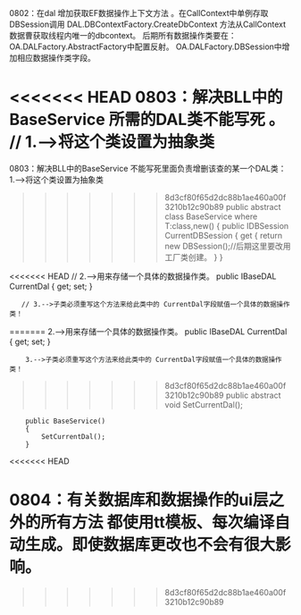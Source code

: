 0802：在dal  增加获取EF数据操作上下文方法  。在CallContext中单例存取
	  DBSession调用  DAL.DBContextFactory.CreateDbContext 方法从CallContext数据曹获取线程内唯一的dbcontext。
	  后期所有数据操作类要在：OA.DALFactory.AbstractFactory中配置反射。
							  OA.DALFactory.DBSession中增加相应数据操作类字段。
				


<<<<<<< HEAD
0803：解决BLL中的BaseService<T> 所需的DAL类不能写死  。
	//	1.-->将这个类设置为抽象类
=======
0803：解决BLL中的BaseService<T> 不能写死里面负责增删该查的某一个DAL类：
		1.-->将这个类设置为抽象类
>>>>>>> 8d3cf80f65d2dc88b1ae460a00f3210b12c90b89
	public abstract class BaseService<T> where T:class,new()
    {
        public IDBSession CurrentDBSession
        {
            get
            {
                return new DBSession();//后期这里要改用工厂类创建。
            }
        }

<<<<<<< HEAD
      //  2.-->用来存储一个具体的数据操作类。
        public IBaseDAL<T> CurrentDal { get; set; }


       // 3.-->子类必须重写这个方法来给此类中的 CurrentDal字段赋值一个具体的数据操作类！
=======
        2.-->用来存储一个具体的数据操作类。
        public IBaseDAL<T> CurrentDal { get; set; }


        3.-->子类必须重写这个方法来给此类中的 CurrentDal字段赋值一个具体的数据操作类！
>>>>>>> 8d3cf80f65d2dc88b1ae460a00f3210b12c90b89
        public abstract void SetCurrentDal();

        public BaseService()
        {
            SetCurrentDal();
        }
		
<<<<<<< HEAD
		
		
		
0804：有关数据库和数据操作的ui层之外的所有方法   都使用tt模板、每次编译自动生成。即使数据库更改也不会有很大影响。
=======
		
>>>>>>> 8d3cf80f65d2dc88b1ae460a00f3210b12c90b89
